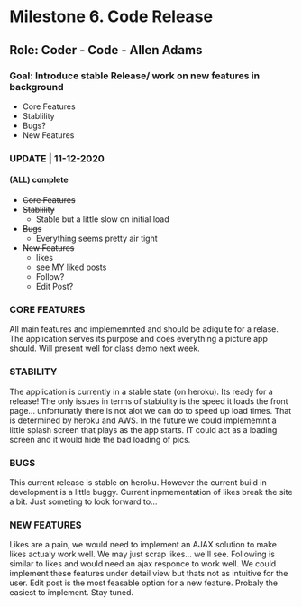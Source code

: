 # Milestone 6. Code Release

## Role: Coder - Code - Allen Adams

### Goal: Introduce stable Release/ work on new features in background

* Core Features 
* Stablility 
* Bugs?
* New Features


### UPDATE | 11-12-2020

#### (ALL) complete
* ~~Core Features~~ 
* ~~Stablility~~
    * Stable but a little slow on initial load
* ~~Bugs~~
    * Everything seems pretty air tight
* ~~New Features~~
    * likes
    * see MY liked posts
    * Follow? 
    * Edit Post? 

### CORE FEATURES
All main features and implememnted and should be adiquite for a relase. The application serves its purpose and does everything a picture app should. Will present well for class demo next week.

### STABILITY
The application is currently in a stable state (on heroku). Its ready for a release! The only issues in terms of stabiulity is the speed it loads the front page... unfortunatly there is not alot we can do to speed up load times. That is determined by heroku and AWS. In the future we could implememnt a little splash screen that plays as the app starts. IT could act as a loading screen and it would hide the bad loading of pics. 

### BUGS 
This current release is stable on heroku. However the current build in development is a little buggy. Current inpmementation of likes break the site a bit. Just someting to look forward to... 

### NEW FEATURES 
Likes are a pain, we would need to implement an AJAX solution to make likes actualy work well. We may just scrap likes... we'll see. Following is similar to likes and would need an ajax responce to work well. We could implement these features under detail view but thats not as intuitive for the user. Edit post is the most feasable option for a new feature. Probaly the easiest to implement. Stay tuned. 






